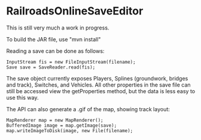# RailroadsOnlineSaveEditor

This is still very much a work in progress.

To build the JAR file, use "mvn install"

Reading a save can be done as follows:
```
InputStream fis = new FileInputStream(filename);
Save save = SaveReader.read(fis);
```
The save object currently exposes Players, Splines (groundwork, bridges and track), Switches, and Vehicles.
All other properties in the save file can still be accessed view the getProperties method, but the data is less easy to use this way.

The API can also generate a .gif of the map, showing track layout:
```
MapRenderer map = new MapRenderer();
BufferedImage image = map.getImage(save);
map.writeImageToDisk(image, new File(filename);
```
